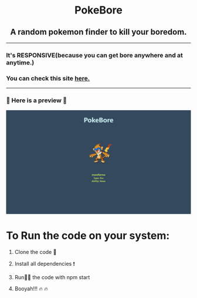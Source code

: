 <h1 align="center"> PokeBore </h1>
<h2 align="center"> A random pokemon finder to kill your boredom. </h2>

-------------------------------------------------------------------

### It's RESPONSIVE(because you can get bore anywhere and at anytime.)
### You can check this site [here.](https://pokebore.netlify.app/)
-------------------------------------------------------------------------
###  👀 Here is a preview 👀

![](./public/images/ss.png)

# To Run the code on your system: 

1. Clone the code 💾

2. Install all dependencies  ❗ 

3. Run🏃‍♂️ the code with npm start

4. Booyah!!! 🔥 🔥
